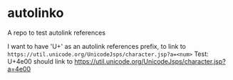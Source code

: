 # autolinko
A repo to test autolink references

I want to have 'U+' as an autolink references prefix, to link to `https://util.unicode.org/UnicodeJsps/character.jsp?a=<num>`
Test: U+4e00 should link to https://util.unicode.org/UnicodeJsps/character.jsp?a=4e00

